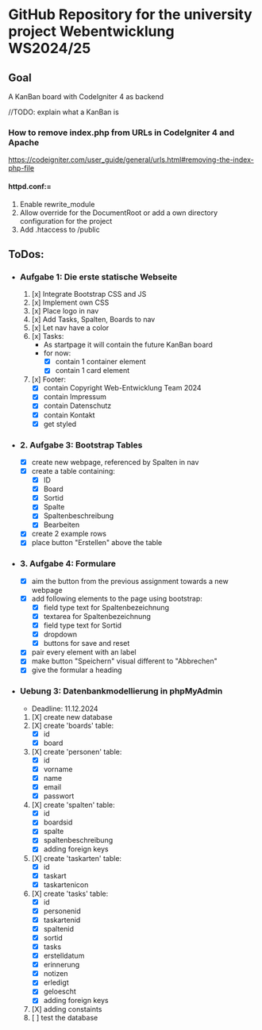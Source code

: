 # GitHub Repository for the university project Webentwicklung WS2024/25
## Goal
A KanBan board with CodeIgniter 4 as backend

//TODO: explain what a KanBan is

### How to remove index.php from URLs in CodeIgniter 4 and Apache
https://codeigniter.com/user_guide/general/urls.html#removing-the-index-php-file
#### httpd.conf:=
1. Enable rewrite_module
2. Allow override for the DocumentRoot or add a own directory configuration for the project
3. Add .htaccess to /public

## ToDos:
- ### Aufgabe 1: Die erste statische Webseite
  1. [x] Integrate Bootstrap CSS and JS
  2. [x] Implement own CSS
  3. [x] Place logo in nav
  4. [x] Add Tasks, Spalten, Boards to nav
  5. [x] Let nav have a color
  6. [x] Tasks:
     - As startpage it will contain the future KanBan board
     - for now:
       - [x] contain 1 container element
       - [x] contain 1 card element
  7. [x] Footer:
     - [x] contain Copyright Web-Entwicklung Team 2024
     - [x] contain Impressum
     - [x] contain Datenschutz
     - [x] contain Kontakt
     - [x] get styled
- ### 2. Aufgabe 3: Bootstrap Tables
  - [x] create new webpage, referenced by Spalten in nav
  - [x] create a table containing:
    - [x] ID
    - [x] Board
    - [x] Sortid
    - [x] Spalte
    - [x] Spaltenbeschreibung
    - [x] Bearbeiten
  - [x] create 2 example rows
  - [x] place button "Erstellen" above the table
- ### 3. Aufgabe 4: Formulare
  - [x] aim the button from the previous assignment towards a new webpage
  - [x] add following elements to the page using bootstrap:
    - [x] field type text for Spaltenbezeichnung
    - [x] textarea for Spaltenbezeichnung
    - [x] field type text for Sortid
    - [x] dropdown
    - [x] buttons for save and reset
  - [x] pair every element with an label
  - [x] make button "Speichern" visual different to "Abbrechen" 
  - [x] give the formular a heading
- ### Uebung 3: Datenbankmodellierung in phpMyAdmin
  - Deadline: 11.12.2024
  1. [X] create new database
  2. [X] create 'boards' table:
      - [X] id
      - [X] board
  3. [X] create 'personen' table:
      - [X] id
      - [X] vorname
      - [X] name
      - [X] email
      - [X] passwort
  4. [X] create 'spalten' table:
      - [X] id
      - [X] boardsid
      - [X] spalte
      - [X] spaltenbeschreibung
      - [X] adding foreign keys
  5. [X] create 'taskarten' table:
      - [X] id
      - [X] taskart
      - [X] taskartenicon
  6. [X] create 'tasks' table:
      - [X] id
      - [X] personenid
      - [X] taskartenid
      - [X] spaltenid
      - [X] sortid
      - [X] tasks
      - [X] erstelldatum
      - [X] erinnerung
      - [X] notizen
      - [X] erledigt
      - [X] geloescht
      - [X] adding foreign keys
  7. [X] adding constaints
  8. [ ] test the database
